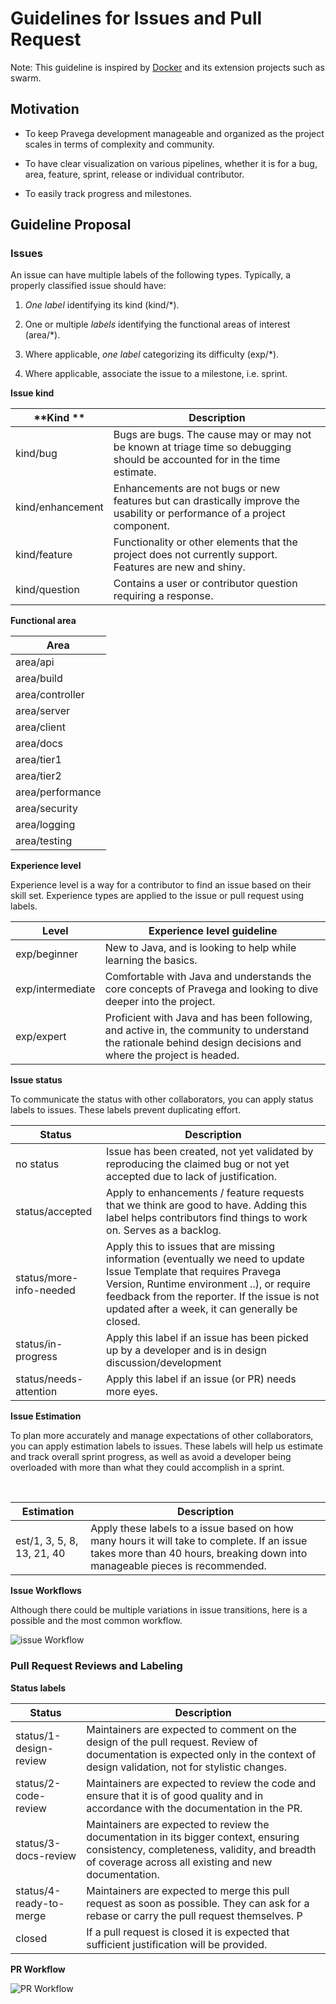 Guidelines for Issues and Pull Request
======================================

Note: This guideline is inspired by
[Docker](https://github.com/docker/dockercraft/blob/master/CONTRIBUTING.md) and
its extension projects such as swarm. 

Motivation
----------

-   To keep Pravega development manageable and organized as the project scales in
    terms of complexity and community.

-   To have clear visualization on various pipelines, whether it is for a bug,
    area, feature, sprint, release or individual contributor.

-   To easily track progress and milestones.

Guideline Proposal
------------------

### Issues

An issue can have multiple labels of the following types. Typically, a properly
classified issue should have:

1.  *One label* identifying its kind (kind/\*).

2.  One or multiple *labels* identifying the functional areas of interest
    (area/\*).

3.  Where applicable, *one label* categorizing its difficulty (exp/\*).

4.  Where applicable, associate the issue to a milestone, i.e. sprint.

**Issue kind**

| **Kind **        | **Description**                                                                                                              |
|------------------|------------------------------------------------------------------------------------------------------------------------------|
| kind/bug         | Bugs are bugs. The cause may or may not be known at triage time so debugging should be accounted for in the time estimate. |
| kind/enhancement | Enhancements are not bugs or new features but can drastically improve the usability or performance of a project component.       |
| kind/feature     | Functionality or other elements that the project does not currently support. Features are new and shiny.                     |
| kind/question    | Contains a user or contributor question requiring a response.                                                                |

  
**Functional area**

| **Area**         |
|------------------|
| area/api         |
| area/build       |
| area/controller  |
| area/server      |
| area/client      |
| area/docs        |
| area/tier1       |
| area/tier2       |
| area/performance |
| area/security    |
| area/logging    |
| area/testing     |

**Experience level**

Experience level is a way for a contributor to find an issue based on their
skill set. Experience types are applied to the issue or pull request using
labels.

| **Level**        | **Experience level guideline**                                                                                                                                    |
|------------------|-------------------------------------------------------------------------------------------------------------------------------------------------------------------|
| exp/beginner     | New to Java, and is looking to help while learning the basics.                                                                                                 |
| exp/intermediate | Comfortable with Java and understands the core concepts of Pravega and looking to dive deeper into the project.                                                   |
| exp/expert       | Proficient with Java and has been following, and active in, the community to understand the rationale behind design decisions and where the project is headed. |

**Issue status**

To communicate the status with other collaborators, you can apply status labels
to issues. These labels prevent duplicating effort.

| **Status**              | **Description**                                                                                                                                                                                                                                                    |
|-------------------------|--------------------------------------------------------------------------------------------------------------------------------------------------------------------------------------------------------------------------------------------------------------------|
| no status               | Issue has been created, not yet validated by reproducing the claimed bug or not yet accepted due to lack of justification.                                                                                                                                              |
| status/accepted         | Apply to enhancements / feature requests that we think are good to have. Adding this label helps contributors find things to work on. Serves as a backlog.                                                                                                         |
| status/more-info-needed | Apply this to issues that are missing information (eventually we need to update Issue Template that requires Pravega Version, Runtime environment ..), or require feedback from the reporter. If the issue is not updated after a week, it can generally be closed. |
| status/in-progress      | Apply this label if an issue has been picked up by a developer and is in design discussion/development                                                                                                                                                                |
| status/needs-attention  | Apply this label if an issue (or PR) needs more eyes.                                                                                                                                                                                                              |

  
**Issue Estimation**

To plan more accurately and manage expectations of other collaborators, you can
apply estimation labels to issues. These labels will help us estimate and track
overall sprint progress, as well as avoid a developer being overloaded with more than what they could accomplish in a sprint.

 

| **Estimation**             | **Description**                                                                                                                                                      |
|----------------------------|----------------------------------------------------------------------------------------------------------------------------------------------------------------------|
| est/1, 3, 5, 8, 13, 21, 40 | Apply these labels to a issue based on how many hours it will take to complete. If an issue takes more than 40 hours, breaking down into manageable pieces is recommended. |

**Issue Workflows**

Although there could be multiple variations in issue transitions, here is a
possible and the most common workflow. 

![issue Workflow](https://github.com/emccode/pravega/blob/master/doc/img/Github%20Issue%20Workflow.png)



### Pull Request Reviews and Labeling

**Status labels**

| **Status**              | **Description**                                                                                                                                                                                                       |
|-------------------------|-----------------------------------------------------------------------------------------------------------------------------------------------------------------------------------------------------------------------|
| status/1-design-review  | Maintainers are expected to comment on the design of the pull request. Review of documentation is expected only in the context of design validation, not for stylistic changes.  |
| status/2-code-review    | Maintainers are expected to review the code and ensure that it is of good quality and in accordance with the documentation in the PR.                                             |
| status/3-docs-review    | Maintainers are expected to review the documentation in its bigger context, ensuring consistency, completeness, validity, and breadth of coverage across all existing and new documentation.                          |
| status/4-ready-to-merge | Maintainers are expected to merge this pull request as soon as possible. They can ask for a rebase or carry the pull request themselves. P                                      |
| closed                  | If a pull request is closed it is expected that sufficient justification will be provided.                                                                                                                            |

**PR Workflow**

![PR Workflow](https://github.com/emccode/pravega/blob/master/doc/img/Github%20PR%20Workflow.png)
